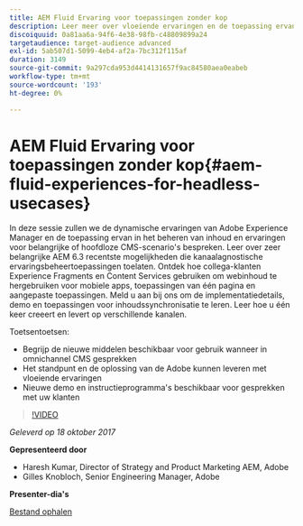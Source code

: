 ```yaml
---
title: AEM Fluid Ervaring voor toepassingen zonder kop
description: Leer meer over vloeiende ervaringen en de toepassing ervan bij het beheren van inhoud en ervaringen voor CMS-scenario's zonder kop of hoofd. Leer over zeer belangrijke AEM 6.3 recentste mogelijkheden die kanaal agnostic Ervaring beheer gebruiksgevallen, en meer toelaten.
discoiquuid: 0a81aa6a-94f6-4e38-98fb-c48809899a24
targetaudience: target-audience advanced
exl-id: 5ab507d1-5099-4eb4-af2a-7bc312f115af
duration: 3149
source-git-commit: 9a297cda953d4414131657f9ac84580aea0eabeb
workflow-type: tm+mt
source-wordcount: '193'
ht-degree: 0%

---
```


# AEM Fluid Ervaring voor toepassingen zonder kop{#aem-fluid-experiences-for-headless-usecases}

In deze sessie zullen we de dynamische ervaringen van Adobe Experience Manager en de toepassing ervan in het beheren van inhoud en ervaringen voor belangrijke of hoofdloze CMS-scenario&#39;s bespreken. Leer over zeer belangrijke AEM 6.3 recentste mogelijkheden die kanaalagnostische ervaringsbeheertoepassingen toelaten. Ontdek hoe collega-klanten Experience Fragments en Content Services gebruiken om webinhoud te hergebruiken voor mobiele apps, toepassingen van één pagina en aangepaste toepassingen. Meld u aan bij ons om de implementatiedetails, demo en toepassingen voor inhoudssynchronisatie te leren. Leer hoe u één keer creeert en levert op verschillende kanalen.

Toetsentoetsen:

* Begrijp de nieuwe middelen beschikbaar voor gebruik wanneer in omnichannel CMS gesprekken
* Het standpunt en de oplossing van de Adobe kunnen leveren met vloeiende ervaringen
* Nieuwe demo en instructieprogramma&#39;s beschikbaar voor gesprekken met uw klanten

>[!VIDEO](https://video.tv.adobe.com/v/20495/?quality=9)

*Geleverd op 18 oktober 2017*

**Gepresenteerd door**

* Haresh Kumar, Director of Strategy and Product Marketing AEM, Adobe
* Gilles Knobloch, Senior Engineering Manager, Adobe

**Presenter-dia&#39;s**

[Bestand ophalen](assets/gems-fluid-experiencesoct1617.pdf)
<!--
[Get back to the Overview](https://helpx.adobe.com/experience-manager/kt/eseminars/gems/aem-index.html)
-->
